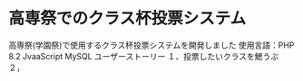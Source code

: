 # 高専祭でのクラス杯投票システム
高専祭(学園祭)で使用するクラス杯投票システムを開発しました
使用言語：PHP 8.2
         JvaaScript
         MySQL
ユーザーストーリー
１、投票したいクラスを鰓うぶ
２，
